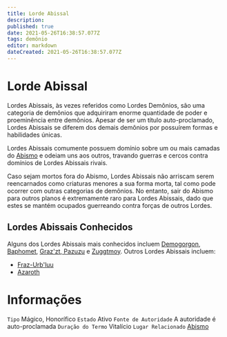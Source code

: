```yaml
---
title: Lorde Abissal
description: 
published: true
date: 2021-05-26T16:38:57.077Z
tags: demônio
editor: markdown
dateCreated: 2021-05-26T16:38:57.077Z
---
```


# Lorde Abissal
Lordes Abissais, às vezes referidos como Lordes Demônios, são uma categoria de demônios que adquiriram enorme quantidade de poder e proeminência entre demônios. Apesar de ser um título auto-proclamado, Lordes Abissais se diferem dos demais demônios por possuírem formas e habilidades únicas.

Lordes Abissais comumente possuem domínio sobre um ou mais camadas do [Abismo](/lugares/abismo) e odeiam uns aos outros, travando guerras e cercos contra domínios de Lordes Abissais rivais.

Caso sejam mortos fora do Abismo, Lordes Abissais não arriscam serem reencarnados como criaturas menores a sua forma morta, tal como pode ocorrer com outras categorias de demônios. No entanto, sair do Abismo para outros planos é extremamente raro para Lordes Abissais, dado que estes se mantém ocupados guerreando contra forças de outros Lordes.

## Lordes Abissais Conhecidos
Alguns dos Lordes Abissais mais conhecidos incluem [Demogorgon](/individuos/demogorgon), [Baphomet](/individuos/baphomet), [Graz'zt](/individuos/grazzt),[ Pazuzu](/individuos/pazuzu) e [Zuggtmoy](/individuos/zuggtmoy). Outros Lordes Abissais incluem:

- [Fraz-Urb'luu](/individuos/fraz-urbluu)
- [Azaroth](/individuos/azaroth)

# Informações
`Tipo` Mágico, Honorífico
`Estado` Ativo
`Fonte de Autoridade` A autoridade é auto-proclamada
`Duração do Termo` Vitalício
`Lugar Relacionado` [Abismo](/lugares/abismo)